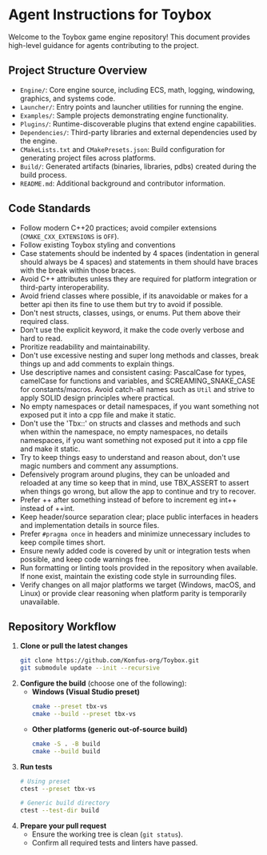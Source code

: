 # Agent Instructions for Toybox

Welcome to the Toybox game engine repository! This document provides high-level guidance for agents contributing to the project.

## Project Structure Overview
- `Engine/`: Core engine source, including ECS, math, logging, windowing, graphics, and systems code.
- `Launcher/`: Entry points and launcher utilities for running the engine.
- `Examples/`: Sample projects demonstrating engine functionality.
- `Plugins/`: Runtime-discoverable plugins that extend engine capabilities.
- `Dependencies/`: Third-party libraries and external dependencies used by the engine.
- `CMakeLists.txt` and `CMakePresets.json`: Build configuration for generating project files across platforms.
- `Build/`: Generated artifacts (binaries, libraries, pdbs) created during the build process.
- `README.md`: Additional background and contributor information.

## Code Standards
- Follow modern C++20 practices; avoid compiler extensions (`CMAKE_CXX_EXTENSIONS` is `OFF`).
- Follow existing Toybox styling and conventions
- Case statements should be indented by 4 spaces (indentation in general should always be 4 spaces) and statements in them should have braces with the break within those braces.
- Avoid C++ attributes unless they are required for platform integration or third-party interoperability.
- Avoid friend classes where possible, if its anavoidable or makes for a better api then its fine to use them but try to avoid if possible.
- Don't nest structs, classes, usings, or enums. Put them above their required class.
- Don't use the explicit keyword, it make the code overly verbose and hard to read.
- Proritize readability and maintainability.
- Don't use excessive nesting and super long methods and classes, break things up and add comments to explain things.
- Use descriptive names and consistent casing: PascalCase for types, camelCase for functions and variables, and SCREAMING_SNAKE_CASE for constants/macros. Avoid catch-all names such as `Util` and strive to apply SOLID design principles where practical.
- No empty namespaces or detail namespaces, if you want something not exposed put it into a cpp file and make it static.
- Don't use the 'Tbx::' on structs and classes and methods and such when within the namespace, no empty namespaces, no details namespaces, if you want something not exposed put it into a cpp file and make it static.
- Try to keep things easy to understand and reason about, don't use magic numbers and comment any assumptions.
- Defensively program around plugins, they can be unloaded and reloaded at any time so keep that in mind, use TBX_ASSERT to assert when things go wrong, but allow the app to continue and try to recover.
- Prefer ++ after something instead of before to increment eg int++ instead of ++int.
- Keep header/source separation clear; place public interfaces in headers and implementation details in source files.
- Prefer `#pragma once` in headers and minimize unnecessary includes to keep compile times short.
- Ensure newly added code is covered by unit or integration tests when possible, and keep code warnings free.
- Run formatting or linting tools provided in the repository when available. If none exist, maintain the existing code style in surrounding files.
- Verify changes on all major platforms we target (Windows, macOS, and Linux) or provide clear reasoning when platform parity is temporarily unavailable.

## Repository Workflow
1. **Clone or pull the latest changes**
   ```bash
   git clone https://github.com/Konfus-org/Toybox.git
   git submodule update --init --recursive
   ```
2. **Configure the build** (choose one of the following):
   - **Windows (Visual Studio preset)**
     ```bash
     cmake --preset tbx-vs
     cmake --build --preset tbx-vs
     ```
   - **Other platforms (generic out-of-source build)**
     ```bash
     cmake -S . -B build
     cmake --build build
     ```
3. **Run tests**
   ```bash
   # Using preset
   ctest --preset tbx-vs

   # Generic build directory
   ctest --test-dir build
   ```
4. **Prepare your pull request**
   - Ensure the working tree is clean (`git status`).
   - Confirm all required tests and linters have passed.
